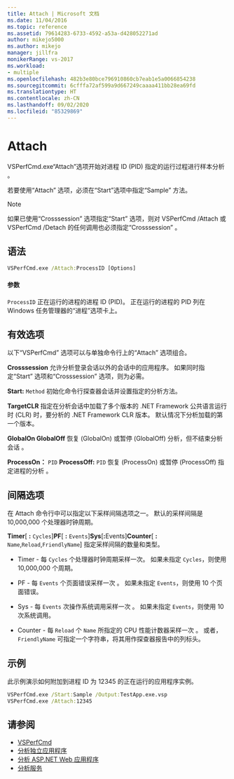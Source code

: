 ```yaml
---
title: Attach | Microsoft 文档
ms.date: 11/04/2016
ms.topic: reference
ms.assetid: 79614283-6733-4592-a53a-d428052271ad
author: mikejo5000
ms.author: mikejo
manager: jillfra
monikerRange: vs-2017
ms.workload:
- multiple
ms.openlocfilehash: 482b3e80bce796910860cb7eab1e5a0066854238
ms.sourcegitcommit: 6cfffa72af599a9d667249caaaa411bb28ea69fd
ms.translationtype: HT
ms.contentlocale: zh-CN
ms.lasthandoff: 09/02/2020
ms.locfileid: "85329869"
---
```

# <a name="attach"></a>Attach
VSPerfCmd.exe“Attach”选项开始对进程 ID (PID) 指定的运行过程进行样本分析   。

 若要使用“Attach”  选项，必须在“Start”选项中指定“Sample”  方法。

> [!NOTE]
> 如果已使用“Crosssession”  选项指定“Start”  选项，则对 VSPerfCmd /Attach  或 VSPerfCmd /Detach  的任何调用也必须指定“Crosssession”  。

## <a name="syntax"></a>语法

```cmd
VSPerfCmd.exe /Attach:ProcessID [Options]
```

#### <a name="parameters"></a>参数
 `ProcessID` 正在运行的进程的进程 ID (PID)。 正在运行的进程的 PID 列在 Windows 任务管理器的“进程”选项卡上。

## <a name="valid-options"></a>有效选项
 以下“VSPerfCmd”  选项可以与单独命令行上的“Attach”  选项组合。

 **Crosssession** 允许分析登录会话以外的会话中的应用程序。 如果同时指定“Start”  选项和“Crosssession”  选项，则为必需。

 **Start:** `Method` 初始化命令行探查器会话并设置指定的分析方法。

 **TargetCLR** 指定在分析会话中加载了多个版本的 .NET Framework 公共语言运行时 (CLR) 时，要分析的 .NET Framework CLR 版本。 默认情况下分析加载的第一个版本。

 **GlobalOn GlobalOff** 恢复 (GlobalOn) 或暂停 (GlobalOff) 分析，但不结束分析会话   。

 **ProcessOn：** `PID` **ProcessOff:** `PID` 恢复 (ProcessOn) 或暂停 (ProcessOff) 指定进程的分析   。

## <a name="interval-options"></a>间隔选项
 在 Attach 命令行中可以指定以下采样间隔选项之一。 默认的采样间隔是 10,000,000 个处理器时钟周期。

 **Timer**[ **:** `Cycles`]**PF**[ **:** `Events`]**Sys**[<strong>:</strong>Events]**Counter**[ **:** `Name`,`Reload`,`FriendlyName`] 指定采样间隔的数量和类型。

- Timer  - 每 `Cycles` 个处理器时钟周期采样一次。 如果未指定 `Cycles`，则使用 10,000,000 个周期。

- PF - 每 `Events` 个页面错误采样一次  。 如果未指定 `Events`，则使用 10 个页面错误。

- Sys - 每 `Events` 次操作系统调用采样一次  。 如果未指定 `Events`，则使用 10 次系统调用。

- Counter - 每 `Reload` 个 `Name` 所指定的 CPU 性能计数器采样一次  。 或者，`FriendlyName` 可指定一个字符串，将其用作探查器报告中的列标头。

## <a name="example"></a>示例
 此示例演示如何附加到进程 ID 为 12345 的正在运行的应用程序实例。

```cmd
VSPerfCmd.exe /Start:Sample /Output:TestApp.exe.vsp
VSPerfCmd.exe /Attach:12345
```

## <a name="see-also"></a>请参阅
- [VSPerfCmd](../profiling/vsperfcmd.md)
- [分析独立应用程序](../profiling/command-line-profiling-of-stand-alone-applications.md)
- [分析 ASP.NET Web 应用程序](../profiling/command-line-profiling-of-aspnet-web-applications.md)
- [分析服务](../profiling/command-line-profiling-of-services.md)
